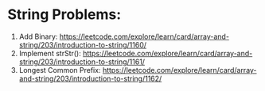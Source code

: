 # String Problems:

1. Add Binary: https://leetcode.com/explore/learn/card/array-and-string/203/introduction-to-string/1160/
2.  Implement strStr(): https://leetcode.com/explore/learn/card/array-and-string/203/introduction-to-string/1161/
3.  Longest Common Prefix:  https://leetcode.com/explore/learn/card/array-and-string/203/introduction-to-string/1162/